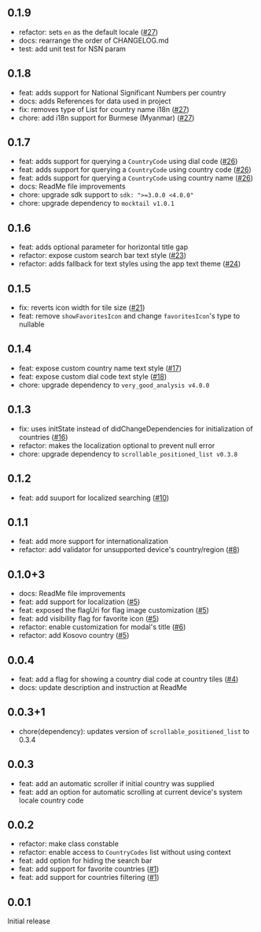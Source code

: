 ## 0.1.9
- refactor: sets `en` as the default locale ([#27](https://github.com/fernan542/fl_country_code_picker/issues/27))
- docs: rearrange the order of CHANGELOG.md
- test: add unit test for NSN param

## 0.1.8
- feat: adds support for National Significant Numbers per country
- docs: adds References for data used in project
- fix: removes type of List for country name i18n ([#27](https://github.com/fernan542/fl_country_code_picker/issues/27))
- chore: add i18n support for Burmese (Myanmar) ([#27](https://github.com/fernan542/fl_country_code_picker/issues/27))

## 0.1.7
- feat: adds support for querying a `CountryCode` using dial code ([#26](https://github.com/fernan542/fl_country_code_picker/pull/26))
- feat: adds support for querying a `CountryCode` using country code ([#26](https://github.com/fernan542/fl_country_code_picker/pull/26))
- feat: adds support for querying a `CountryCode` using country name ([#26](https://github.com/fernan542/fl_country_code_picker/pull/26))
- docs: ReadMe file improvements
- chore: upgrade sdk support to `sdk: ">=3.0.0 <4.0.0"`
- chore: upgrade dependency to `mocktail v1.0.1`

## 0.1.6
- feat: adds optional parameter for horizontal title gap
- refactor: expose custom search bar text style ([#23](https://github.com/fernan542/fl_country_code_picker/pull/23))
- refactor: adds fallback for text styles using the app text theme ([#24](https://github.com/fernan542/fl_country_code_picker/pull/24))

## 0.1.5
- fix: reverts icon width for tile size ([#21](https://github.com/fernan542/fl_country_code_picker/issues/21))
- feat: remove `showFavoritesIcon` and change `favoritesIcon`'s type to nullable

## 0.1.4
- feat: expose custom country name text style ([#17](https://github.com/fernan542/fl_country_code_picker/pull/17))
- feat: expose custom dial code text style ([#18](https://github.com/fernan542/fl_country_code_picker/pull/18))
- chore: upgrade dependency to `very_good_analysis v4.0.0`

## 0.1.3
- fix: uses initState instead of didChangeDependencies for initialization of countries ([#16](https://github.com/fernan542/fl_country_code_picker/issues/16))
- refactor: makes the localization optional to prevent null error
- chore: upgrade dependency to `scrollable_positioned_list v0.3.8`

## 0.1.2
- feat: add suuport for localized searching ([#10](https://github.com/fernan542/fl_country_code_picker/issues/10))

## 0.1.1
- feat: add more support for internationalization
- refactor: add validator for unsupported device's country/region ([#8](https://github.com/fernan542/fl_country_code_picker/issues/8))

## 0.1.0+3
- docs: ReadMe file improvements
- feat: add support for localization ([#5](https://github.com/fernan542/fl_country_code_picker/issues/5))
- feat: exposed the flagUri for flag image customization ([#5](https://github.com/fernan542/fl_country_code_picker/issues/5))
- feat: add visibility flag for favorite icon ([#5](https://github.com/fernan542/fl_country_code_picker/issues/5))
- refactor: enable customization for modal's title ([#6](https://github.com/fernan542/fl_country_code_picker/issues/6))
- refactor: add Kosovo country ([#5](https://github.com/fernan542/fl_country_code_picker/issues/5))

## 0.0.4

- feat: add a flag for showing a country dial code at country tiles ([#4](https://github.com/fernan542/fl_country_code_picker/pull/4))
- docs: update description and instruction at ReadMe

## 0.0.3+1

- chore(dependency): updates version of `scrollable_positioned_list` to 0.3.4

## 0.0.3

- feat: add an automatic scroller if initial country was supplied
- feat: add an option for automatic scrolling at current device's system locale country code

## 0.0.2

- refactor: make class constable
- refactor: enable access to `CountryCodes` list without using context
- feat: add option for hiding the search bar
- feat: add support for favorite countries ([#1](https://github.com/fernan542/fl_country_code_picker/issues/1))
- feat: add support for countries filtering ([#1](https://github.com/fernan542/fl_country_code_picker/issues/1))

## 0.0.1

Initial release























